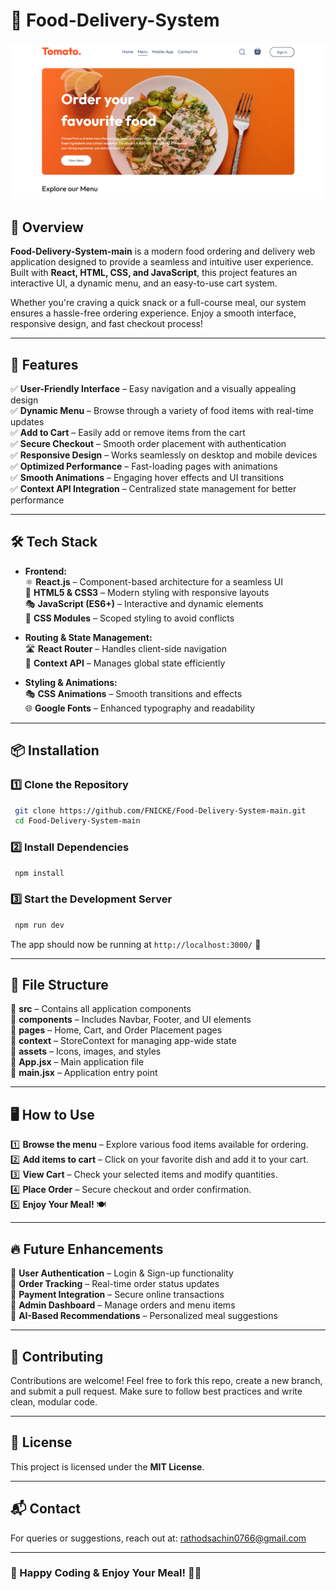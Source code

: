 # 🍔 Food-Delivery-System

![Project Screenshot](./public/screenshot.png)

## 🚀 Overview
**Food-Delivery-System-main** is a modern food ordering and delivery web application designed to provide a seamless and intuitive user experience. Built with **React, HTML, CSS, and JavaScript**, this project features an interactive UI, a dynamic menu, and an easy-to-use cart system.

Whether you're craving a quick snack or a full-course meal, our system ensures a hassle-free ordering experience. Enjoy a smooth interface, responsive design, and fast checkout process!

---

## 🎯 Features
✅ **User-Friendly Interface** – Easy navigation and a visually appealing design  
✅ **Dynamic Menu** – Browse through a variety of food items with real-time updates  
✅ **Add to Cart** – Easily add or remove items from the cart  
✅ **Secure Checkout** – Smooth order placement with authentication  
✅ **Responsive Design** – Works seamlessly on desktop and mobile devices  
✅ **Optimized Performance** – Fast-loading pages with animations  
✅ **Smooth Animations** – Engaging hover effects and UI transitions  
✅ **Context API Integration** – Centralized state management for better performance  

---

## 🛠️ Tech Stack
- **Frontend:**  
  ⚛ **React.js** – Component-based architecture for a seamless UI  
  🎨 **HTML5 & CSS3** – Modern styling with responsive layouts  
  🎭 **JavaScript (ES6+)** – Interactive and dynamic elements  
  💅 **CSS Modules** – Scoped styling to avoid conflicts  

- **Routing & State Management:**  
  🛣️ **React Router** – Handles client-side navigation  
  🎯 **Context API** – Manages global state efficiently  

- **Styling & Animations:**  
  🎭 **CSS Animations** – Smooth transitions and effects  
  🌐 **Google Fonts** – Enhanced typography and readability  

---

## 📦 Installation
### 1️⃣ Clone the Repository
```bash
 git clone https://github.com/FNICKE/Food-Delivery-System-main.git
 cd Food-Delivery-System-main
```

### 2️⃣ Install Dependencies
```bash
 npm install
```

### 3️⃣ Start the Development Server
```bash
 npm run dev
```
The app should now be running at `http://localhost:3000/` 🚀

---

## 📜 File Structure
📁 **src** – Contains all application components  
📁 **components** – Includes Navbar, Footer, and UI elements  
📁 **pages** – Home, Cart, and Order Placement pages  
📁 **context** – StoreContext for managing app-wide state  
📁 **assets** – Icons, images, and styles  
📄 **App.jsx** – Main application file  
📄 **main.jsx** – Application entry point  

---

## 🖥️ How to Use
1️⃣ **Browse the menu** – Explore various food items available for ordering.  
2️⃣ **Add items to cart** – Click on your favorite dish and add it to your cart.  
3️⃣ **View Cart** – Check your selected items and modify quantities.  
4️⃣ **Place Order** – Secure checkout and order confirmation.  
5️⃣ **Enjoy Your Meal!** 🍽️

---

## 🔥 Future Enhancements
🚀 **User Authentication** – Login & Sign-up functionality  
🚀 **Order Tracking** – Real-time order status updates  
🚀 **Payment Integration** – Secure online transactions  
🚀 **Admin Dashboard** – Manage orders and menu items  
🚀 **AI-Based Recommendations** – Personalized meal suggestions  

---

## 🤝 Contributing
Contributions are welcome! Feel free to fork this repo, create a new branch, and submit a pull request. Make sure to follow best practices and write clean, modular code.

---

## 📜 License
This project is licensed under the **MIT License**.

---

## 📬 Contact
For queries or suggestions, reach out at: [rathodsachin0766@gmail.com](mailto:rathodsachin0766@gmail.com)  

---

### 🎉 Happy Coding & Enjoy Your Meal! 🍕🚀

